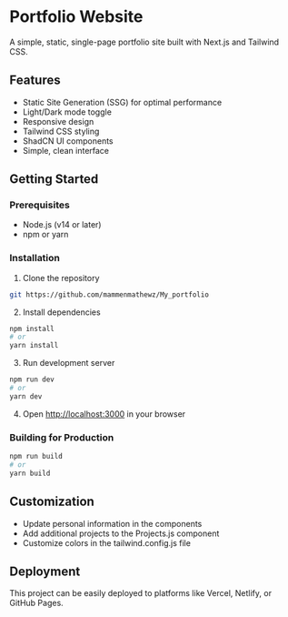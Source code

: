 # Portfolio Website

A simple, static, single-page portfolio site built with Next.js and Tailwind CSS.

## Features

- Static Site Generation (SSG) for optimal performance
- Light/Dark mode toggle
- Responsive design
- Tailwind CSS styling
- ShadCN UI components
- Simple, clean interface

## Getting Started

### Prerequisites

- Node.js (v14 or later)
- npm or yarn

### Installation

1. Clone the repository
```bash
git https://github.com/mammenmathewz/My_portfolio
```

2. Install dependencies
```bash
npm install
# or
yarn install
```

3. Run development server
```bash
npm run dev
# or
yarn dev
```

4. Open [http://localhost:3000](http://localhost:3000) in your browser

### Building for Production

```bash
npm run build
# or
yarn build
```

## Customization

- Update personal information in the components
- Add additional projects to the Projects.js component
- Customize colors in the tailwind.config.js file

## Deployment

This project can be easily deployed to platforms like Vercel, Netlify, or GitHub Pages.



